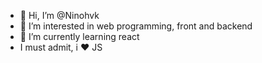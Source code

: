 - 👋 Hi, I’m @Ninohvk
- 👀 I’m interested in web programming, front and backend
- 🌱 I’m currently learning react
- I must admit, i ❤️ JS
